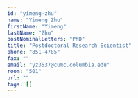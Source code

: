 ```yaml
---
id: "yimeng-zhu"
name: "Yimeng Zhu"
firstName: "Yimeng"
lastName: "Zhu"
postNominalLetters: "PhD"
title: "Postdoctoral Research Scientist"
phone: "851-4785"
fax: ""
email: "yz3537@cumc.columbia.edu"
room: "501"
url: ""
tags: []
---
```

